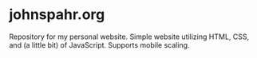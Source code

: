# johnspahr.org
Repository for my personal website. Simple website utilizing HTML, CSS, and (a little bit) of JavaScript. Supports mobile scaling.
